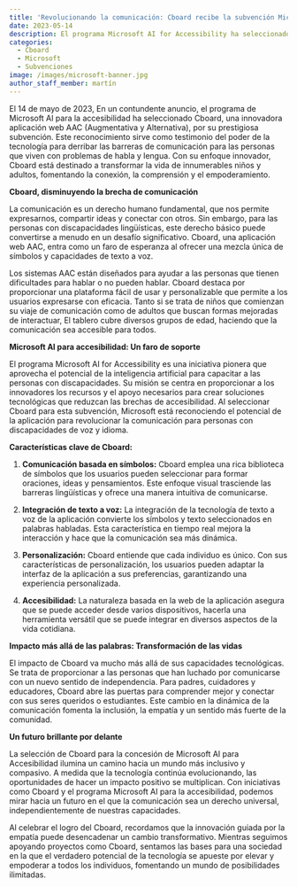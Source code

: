 ```yaml
---
title: 'Revolucionando la comunicación: Cboard recibe la subvención Microsoft AI para la accesibilidad'
date: 2023-05-14
description: El programa Microsoft AI for Accessibility ha seleccionado Cboard.
categories:
  - Cboard
  - Microsoft
  - Subvenciones
image: /images/microsoft-banner.jpg
author_staff_member: martín
---
```


El 14 de mayo de 2023, En un contundente anuncio, el programa de Microsoft AI para la accesibilidad ha seleccionado Cboard, una innovadora aplicación web AAC (Augmentativa y Alternativa), por su prestigiosa subvención. Este reconocimiento sirve como testimonio del poder de la tecnología para derribar las barreras de comunicación para las personas que viven con problemas de habla y lengua. Con su enfoque innovador, Cboard está destinado a transformar la vida de innumerables niños y adultos, fomentando la conexión, la comprensión y el empoderamiento.

**Cboard, disminuyendo la brecha de comunicación**

La comunicación es un derecho humano fundamental, que nos permite expresarnos, compartir ideas y conectar con otros. Sin embargo, para las personas con discapacidades lingüísticas, este derecho básico puede convertirse a menudo en un desafío significativo. Cboard, una aplicación web AAC, entra como un faro de esperanza al ofrecer una mezcla única de símbolos y capacidades de texto a voz.

Los sistemas AAC están diseñados para ayudar a las personas que tienen dificultades para hablar o no pueden hablar. Cboard destaca por proporcionar una plataforma fácil de usar y personalizable que permite a los usuarios expresarse con eficacia. Tanto si se trata de niños que comienzan su viaje de comunicación como de adultos que buscan formas mejoradas de interactuar, El tablero cubre diversos grupos de edad, haciendo que la comunicación sea accesible para todos.

**Microsoft AI para accesibilidad: Un faro de soporte**

El programa Microsoft AI for Accessibility es una iniciativa pionera que aprovecha el potencial de la inteligencia artificial para capacitar a las personas con discapacidades. Su misión se centra en proporcionar a los innovadores los recursos y el apoyo necesarios para crear soluciones tecnológicas que reduzcan las brechas de accesibilidad. Al seleccionar Cboard para esta subvención, Microsoft está reconociendo el potencial de la aplicación para revolucionar la comunicación para personas con discapacidades de voz y idioma.

**Características clave de Cboard:**

1. **Comunicación basada en símbolos:** Cboard emplea una rica biblioteca de símbolos que los usuarios pueden seleccionar para formar oraciones, ideas y pensamientos. Este enfoque visual trasciende las barreras lingüísticas y ofrece una manera intuitiva de comunicarse.

2. **Integración de texto a voz:** La integración de la tecnología de texto a voz de la aplicación convierte los símbolos y texto seleccionados en palabras habladas. Esta característica en tiempo real mejora la interacción y hace que la comunicación sea más dinámica.

3. **Personalización:** Cboard entiende que cada individuo es único. Con sus características de personalización, los usuarios pueden adaptar la interfaz de la aplicación a sus preferencias, garantizando una experiencia personalizada.

4. **Accesibilidad:** La naturaleza basada en la web de la aplicación asegura que se puede acceder desde varios dispositivos, hacerla una herramienta versátil que se puede integrar en diversos aspectos de la vida cotidiana.

**Impacto más allá de las palabras: Transformación de las vidas**

El impacto de Cboard va mucho más allá de sus capacidades tecnológicas. Se trata de proporcionar a las personas que han luchado por comunicarse con un nuevo sentido de independencia. Para padres, cuidadores y educadores, Cboard abre las puertas para comprender mejor y conectar con sus seres queridos o estudiantes. Este cambio en la dinámica de la comunicación fomenta la inclusión, la empatía y un sentido más fuerte de la comunidad.

**Un futuro brillante por delante**

La selección de Cboard para la concesión de Microsoft AI para Accesibilidad ilumina un camino hacia un mundo más inclusivo y compasivo. A medida que la tecnología continúa evolucionando, las oportunidades de hacer un impacto positivo se multiplican. Con iniciativas como Cboard y el programa Microsoft AI para la accesibilidad, podemos mirar hacia un futuro en el que la comunicación sea un derecho universal, independientemente de nuestras capacidades.

Al celebrar el logro del Cboard, recordamos que la innovación guiada por la empatía puede desencadenar un cambio transformativo. Mientras seguimos apoyando proyectos como Cboard, sentamos las bases para una sociedad en la que el verdadero potencial de la tecnología se apueste por elevar y empoderar a todos los individuos, fomentando un mundo de posibilidades ilimitadas.